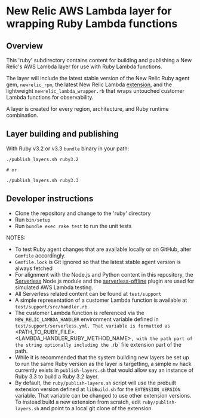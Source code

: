 # New Relic AWS Lambda layer for wrapping Ruby Lambda functions

## Overview

This 'ruby' subdirectory contains content for building and publishing a
New Relic's AWS Lambda layer for use with Ruby Lambda functions.

The layer will include the latest stable version of the New Relic Ruby agent gem,
`newrelic_rpm`, the latest New Relic Lambda
[extension](https://github.com/newrelic/newrelic-lambda-extension),
and the lightweight `newrelic_lambda_wrapper.rb` that wraps untouched customer
Lambda functions for observability.

A layer is created for every region, architecture, and Ruby runtime combination.


## Layer building and publishing

With Ruby v3.2 or v3.3 `bundle` binary in your path:

```shell
./publish_layers.sh ruby3.2

# or

./publish_layers.sh ruby3.3
```


## Developer instructions

- Clone the repository and change to the 'ruby' directory
- Run `bin/setup`
- Run `bundle exec rake test` to run the unit tests

NOTES:

- To test Ruby agent changes that are available locally or on GitHub, alter
  `Gemfile` accordingly.
- `Gemfile.lock` is Git ignored so that the latest stable agent version is
  always fetched
- For alignment with the Node.js and Python content in this repository, the
  [Serverless](https://www.serverless.com/) Node.js module and the
  [serverless-offline](https://github.com/dherault/serverless-offline) plugin
  are used for simulated AWS Lambda testing.
- All Serverless related content can be found at `test/support`
- A simple representation of a customer Lambda function is available at
  `test/support/src/handler.rb`.
- The customer Lambda function is referenced via the `NEW_RELIC_LAMBDA_HANDLER`
  environment variable defined in `test/support/serverless.yml. That variable
  is formatted as `<PATH_TO_RUBY_FILE>.<LAMBDA_HANDLER_RUBY_METHOD_NAME>`,
  with the path part of the string optionally including the `.rb` file extension
  part of the path.
- While it is recommended that the system building new layers be set up to run
  the same Ruby version as the layer is targetting, a simple `mv` hack currently
  exists in `publish-layers.sh` that would allow say an instance of Ruby 3.3 to
  build a Ruby 3.2 layer.
- By default, the `ruby/publish-layers.sh` script will use the prebuilt extension version defined at `libBuild.sh` for the `EXTENSION_VERSION` variable. That variable can be changed to use other extension versions. To instead build a new extension from scratch, edit `ruby/publish-layers.sh` and point to a local git clone of the extension.
